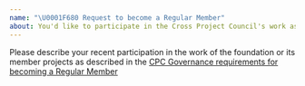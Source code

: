 ```yaml
---
name: "\U0001F680 Request to become a Regular Member"
about: You'd like to participate in the Cross Project Council's work as a Regular Member. Yay!
---
```


<!--
We are thrilled that you'd like to participate in our work in a meaningful way as a Regular Member of the Cross Project Council.

Requirements and rules around becoming a Regular Member can be found in our Governance:
https://github.com/openjs-foundation/cross-project-council/blob/main/governance/GOVERNANCE.md#approving-and-onboarding-regular-members

Please fill out information below.

Thanks!
-->

Please describe your recent participation in the work of the foundation or its member projects as described in the [CPC Governance requirements for becoming a Regular Member](https://github.com/openjs-foundation/cross-project-council/blob/main/governance/GOVERNANCE.md#approving-and-onboarding-regular-members)

